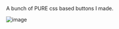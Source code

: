 A bunch of PURE css based buttons I made.

![image](https://github.com/casvde/Buttons/assets/73029218/0abe6a57-997f-4920-8511-3a2047e7655b)
